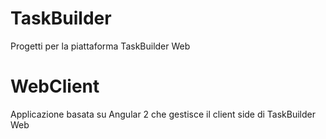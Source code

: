# TaskBuilder

Progetti per la piattaforma TaskBuilder Web

# WebClient

Applicazione basata su Angular 2 che gestisce il client side di TaskBuilder Web
